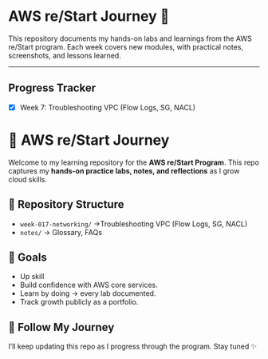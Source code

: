 # AWS re/Start Journey 🚀

This repository documents my hands-on labs and learnings from the AWS re/Start program.
Each week covers new modules, with practical notes, screenshots, and lessons learned.

---

## Progress Tracker

- [x] Week 7: Troubleshooting VPC (Flow Logs, SG, NACL)

# 🚀 AWS re/Start Journey

Welcome to my learning repository for the **AWS re/Start Program**.
This repo captures my **hands-on practice labs, notes, and reflections** as I grow cloud skills.

## 📂 Repository Structure

- `week-017-networking/` →Troubleshooting VPC (Flow Logs, SG, NACL)
- `notes/` → Glossary, FAQs

## 🌟 Goals

- Up skill
- Build confidence with AWS core services.
- Learn by doing → every lab documented.
- Track growth publicly as a portfolio.

## 📖 Follow My Journey

I’ll keep updating this repo as I progress through the program.
Stay tuned ✨
